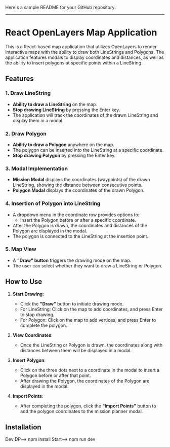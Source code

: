  Here's a sample README for your GitHub repository:

---

# React OpenLayers Map Application

This is a React-based map application that utilizes OpenLayers to render interactive maps with the ability to draw both LineStrings and Polygons. The application features modals to display coordinates and distances, as well as the ability to insert polygons at specific points within a LineString.

## Features

### 1. **Draw LineString**
   - **Ability to draw a LineString** on the map.
   - **Stop drawing LineString** by pressing the Enter key.
   - The application will track the coordinates of the drawn LineString and display them in a modal.

### 2. **Draw Polygon**
   - **Ability to draw a Polygon** anywhere on the map.
   - The polygon can be inserted into the LineString at a specific coordinate.
   - **Stop drawing Polygon** by pressing the Enter key.

### 3. **Modal Implementation**
   - **Mission Modal** displays the coordinates (waypoints) of the drawn LineString, showing the distance between consecutive points.
   - **Polygon Modal** displays the coordinates of the drawn Polygon.

### 4. **Insertion of Polygon into LineString**
   - A dropdown menu in the coordinate row provides options to:
     - Insert the Polygon before or after a specific coordinate.
   - After the Polygon is drawn, the coordinates and distances of the Polygon are displayed in the modal.
   - The polygon is connected to the LineString at the insertion point.

### 5. **Map View**
   - A **"Draw" button** triggers the drawing mode on the map.
   - The user can select whether they want to draw a LineString or Polygon.

## How to Use

1. **Start Drawing**: 
   - Click the **"Draw"** button to initiate drawing mode.
   - For LineString: Click on the map to add coordinates, and press Enter to stop drawing.
   - For Polygon: Click on the map to add vertices, and press Enter to complete the polygon.

2. **View Coordinates**:
   - Once the LineString or Polygon is drawn, the coordinates along with distances between them will be displayed in a modal.

3. **Insert Polygon**:
   - Click on the three dots next to a coordinate in the modal to insert a Polygon before or after that point.
   - After drawing the Polygon, the coordinates of the Polygon are displayed in the modal.

4. **Import Points**:
   - After completing the polygon, click the **"Import Points"** button to add the polygon coordinates to the mission planner modal.

## Installation

 Dev DP==>  npm install
  Start==> npm run dev
